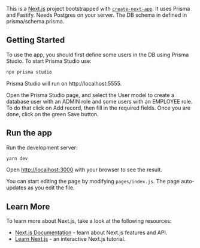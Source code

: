 This is a [Next.js](https://nextjs.org/) project bootstrapped with [`create-next-app`](https://github.com/vercel/next.js/tree/canary/packages/create-next-app).
It uses Prisma and Fastify. Needs Postgres on your server. The DB schema in defined in prisma/schema.prisma. 


## Getting Started

To use the app, you should first define some users in the DB using Prisma Studio. To start Prisma Studio use:

```bash 
npx prisma studio 
```

Prisma Studio will run on http://localhost:5555. 

Open the Prisma Studio page, and select the User model to create a database user with an ADMIN role and some users with an EMPLOYEE role. 
To do that click on Add record, then fill in the required fields. Once you are done, click on the green Save button. 


## Run the app

Run the development server:

```bash
yarn dev
```

Open [http://localhost:3000](http://localhost:3000) with your browser to see the result.

You can start editing the page by modifying `pages/index.js`. The page auto-updates as you edit the file.


## Learn More

To learn more about Next.js, take a look at the following resources:

- [Next.js Documentation](https://nextjs.org/docs) - learn about Next.js features and API.
- [Learn Next.js](https://nextjs.org/learn) - an interactive Next.js tutorial.


